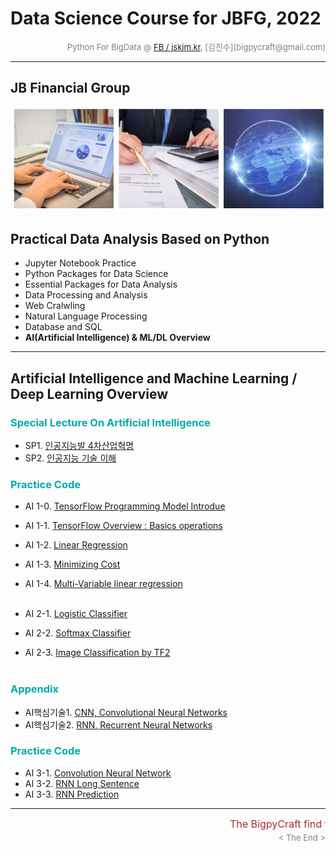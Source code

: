 # Data Science Course for JBFG, 2022

<div align='right'><font size=2 color='gray'>Python For BigData @ <font color='blue'><a href='https://www.facebook.com/jskim.kr'>FB / jskim.kr</a></font>, [김진수](bigpycraft@gmail.com)</font></div>
<hr>

## JB Financial Group

<img src="../images/img_main_front.png">

## Practical Data Analysis Based on Python
- Jupyter Notebook Practice
- Python Packages for Data Science
- Essential Packages for Data Analysis
- Data Processing and Analysis
- Web Cralwling
- Natural Language Processing
- Database and SQL
- <b>AI(Artificial Intelligence) & ML/DL Overview</b>

<hr>

## Artificial Intelligence and  Machine Learning / Deep Learning Overview



### <font color='#00AAAA'>Special Lecture On Artificial Intelligence </font>

- SP1. [인공지능발 4차산업혁명   ][SP10]
- SP2. [인공지능 기술 이해       ][SP20]

### <font color='#00AAAA'>Practice Code</font>

- AI 1-0. [TensorFlow Programming Model Introdue     ][ML1010]
- AI 1-1. [TensorFlow Overview : Basics operations   ][ML1020]
- AI 1-2. [Linear Regression                         ][ML1030]
- AI 1-3. [Minimizing Cost                           ][ML1040]
- AI 1-4. [Multi-Variable linear regression          ][ML1050]
<br/><br/>

- AI 2-1. [Logistic Classifier                       ][ML2010]
- AI 2-2. [Softmax Classifier                        ][ML2020]
- AI 2-3. [Image Classification by TF2               ][ML2030]
<br/><br/>

### <font color='#00AAAA'>Appendix</font>

- AI핵심기술1. [CNN, Convolutional Neural Networks ][SP31] <br/>
- AI핵심기술2. [RNN, Recurrent Neural Networks     ][SP32] <br/>

### <font color='#00AAAA'>Practice Code</font>

- AI 3-1. [Convolution Neural Network                ][ML6200]
- AI 3-2. [RNN Long Sentence                         ][ML7240]
- AI 3-3. [RNN Prediction                            ][ML7250]




[SP10]:  ./documents/KMI_SP1.pdf                  "Go SP10"
[SP20]:  ./documents/KMI_SP2.pdf                  "Go SP20"
[SP31]:  ./documents/KMI_SP3-1.pdf                "Go SP31"
[SP32]:  ./documents/KMI_SP3-2.pdf                "Go SP32"

[Ready]:  #    "Getting Ready"  

[ML1010]:  https://htmlpreview.github.io/?https://github.com/bigpycraft/ds22-jbfg-mc/blob/master/notebook/mldl/BDA-ML101_TF_Intro.html                            "Go ML1010"
[ML1020]:  https://htmlpreview.github.io/?https://github.com/bigpycraft/ds22-jbfg-mc/blob/master/notebook/mldl/BDA-ML102-Basics_operations_ver2.html              "Go ML1020"
[ML1030]:  https://htmlpreview.github.io/?https://github.com/bigpycraft/ds22-jbfg-mc/blob/master/notebook/mldl/BDA-ML103-Linear_Regression.html                   "Go ML1030"
[ML1040]:  https://htmlpreview.github.io/?https://github.com/bigpycraft/ds22-jbfg-mc/blob/master/notebook/mldl/BDA-ML104-Minimizing_Cost.html                     "Go ML1040"
[ML1050]:  https://htmlpreview.github.io/?https://github.com/bigpycraft/ds22-jbfg-mc/blob/master/notebook/mldl/BDA-ML105-Multi-Variable_linear_regression.html    "Go ML1050"
[ML2010]:  https://htmlpreview.github.io/?https://github.com/bigpycraft/ds22-jbfg-mc/blob/master/notebook/mldl/BDA-ML201-Logistic_Classifier_ver2.html            "Go ML2010"
[ML2020]:  https://htmlpreview.github.io/?https://github.com/bigpycraft/ds22-jbfg-mc/blob/master/notebook/mldl/BDA-ML202-Softmax_Classifier_ver2.html             "Go ML2020"
[ML3010]:  https://htmlpreview.github.io/?https://github.com/bigpycraft/ds22-jbfg-mc/blob/master/notebook/mldl/BDA-ML301-Learning_rate_Evaluation_ver3.html       "Go ML3010"
[ML3020]:  https://htmlpreview.github.io/?https://github.com/bigpycraft/ds22-jbfg-mc/blob/master/notebook/mldl/BDA-ML302-Tensor_Manipulation_ver2.html            "Go ML3020"
[ML4010]:  https://htmlpreview.github.io/?https://github.com/bigpycraft/ds22-jbfg-mc/blob/master/notebook/mldl/BDA-ML401-Neural_Networks.html                     "Go ML4010"
[ML4020]:  https://htmlpreview.github.io/?https://github.com/bigpycraft/ds22-jbfg-mc/blob/master/notebook/mldl/BDA-ML402_Neural_Networks.html                     "Go ML4020"
[ML6200]:  https://htmlpreview.github.io/?https://github.com/bigpycraft/ds22-jbfg-mc/blob/master/notebook/mldl/BDA-ML620-CNN_Basics.html                          "Go ML6200"
[ML7240]:  https://htmlpreview.github.io/?https://github.com/bigpycraft/ds22-jbfg-mc/blob/master/notebook/mldl/BDA-ML724_RNN_Long_Sentence.html                   "Go ML7240"
[ML7250]:  https://htmlpreview.github.io/?https://github.com/bigpycraft/ds22-jbfg-mc/blob/master/notebook/mldl/BDA-ML725_RNN_Stock_Prediction_ver3.html           "Go ML7250"

[ML2030]:  https://htmlpreview.github.io/?https://github.com/bigpycraft/ds22-jbfg-mc/blob/master/notebook/mldl/A_BGN01_image_classification_ver3.html             "Go ML2030"
[ML2040]:  https://htmlpreview.github.io/?https://github.com/bigpycraft/ds22-jbfg-mc/blob/master/notebook/mldl/A_BGN02_text_classification_ver3.html              "Go ML2040"



<hr>
<marquee><font size=3 color='brown'>The BigpyCraft find the information to design valuable society with Technology & Craft.</font></marquee>
<div align='right'><font size=2 color='gray'> &lt; The End &gt; </font></div>
